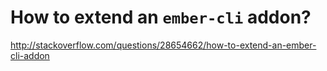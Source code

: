 # How to extend an `ember-cli` addon?

http://stackoverflow.com/questions/28654662/how-to-extend-an-ember-cli-addon
